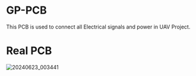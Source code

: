 # GP-PCB
This PCB is used to connect all Electrical signals and power in UAV Project.

# Real PCB
![20240623_003441](https://github.com/Ahmed-Elnafadi/GP-PCB/assets/149811526/7454e7c7-6175-443f-9cc0-3d9bad8e1caa)
